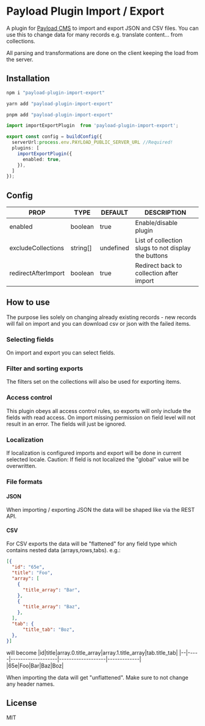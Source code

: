 # Payload Plugin Import / Export

A plugin for [Payload CMS](https://payloadcms.com) to import and export JSON and CSV files.
You can use this to change data for many records e.g. translate content... from collections.

All parsing and transformations are done on the client keeping the load from the server.


## Installation

```js
npm i "payload-plugin-import-export"
```
```js
yarn add "payload-plugin-import-export"
```
```js
pnpm add "payload-plugin-import-export"
```


```ts
import importExportPlugin  from 'payload-plugin-import-export';

export const config = buildConfig({
  serverUrl:process.env.PAYLOAD_PUBLIC_SERVER_URL //Required!
  plugins: [
    importExportPlugin({
      enabled: true,
    }),
  ]
});
```

<!-- add table for plugin props -->
## Config
| PROP                | TYPE     | DEFAULT     | DESCRIPTION                                         |
|---------------------|----------|-------------|-----------------------------------------------------|
| enabled             | boolean  | true        | Enable/disable plugin                               |
| excludeCollections  | string[] | undefined   | List of collection slugs to not display the buttons |
| redirectAfterImport | boolean  | true        | Redirect back to collection after import            |

## How to use

The purpose lies solely on changing already existing records - new records will fail on import and you can download csv or json with the failed items.

### Selecting fields
On import and export you can select fields.

### Filter and sorting exports
The filters set on the collections will also be used for  exporting items.

### Access control
This plugin obeys all access control rules, so exports will only include the fields with read access.
On import missing permission on field level will not result in an error. The fields will just be ignored.

### Localization
If localization is configured imports and export will be done in current selected locale.
Caution: If field is not localized the "global" value will be overwritten.

### File formats
#### JSON
When importing / exporting JSON the data will be shaped like via the REST API.
#### CSV
For CSV exports the data will be "flattened" for any field type which contains nested data (arrays,rows,tabs). e.g.:
```json
[{
  "id": "65e",
  "title": "Foo",
  "array": [
    {
      "title_array": "Bar",
    },
    {
      "title_array": "Baz",
    },
  ],
  "tab": {
      "title_tab": "Boz",
  },
}]

```
will become
|id|title|array.0.title_array|array.1.title_array|tab.title_tab|
|--|-----|-------------------|-------------------|-------------|
|65e|Foo|Bar|Baz|Boz|

When importing the data will get "unflattened". Make sure to not change any header names.

## License

MIT

